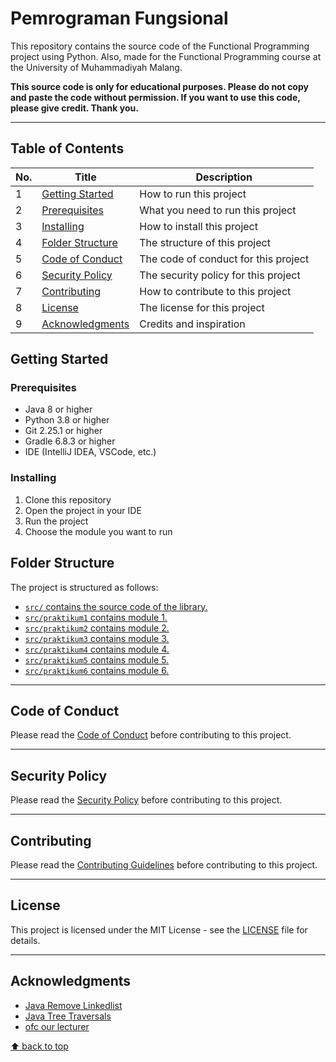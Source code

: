 # Pemrograman Fungsional

<!-- [![GitHub license](https://img.shields.io/github/license/rizkyhaksono/Struktur-Data-Demo)](https://github.com/rizkyhaksono/Struktur-Data-Demo/blob/main/LICENSE)
[![GitHub stars](https://img.shields.io/github/stars/rizkyhaksono/Struktur-Data-Demo)]()
[![GitHub forks](https://img.shields.io/github/forks/rizkyhaksono/Struktur-Data-Demo)]()
[![GitHub issues](https://img.shields.io/github/issues/rizkyhaksono/Struktur-Data-Demo)]()
[![GitHub pull requests](https://img.shields.io/github/issues-pr/rizkyhaksono/Struktur-Data-Demo)]()
[![GitHub contributors](https://img.shields.io/github/contributors/rizkyhaksono/Struktur-Data-Demo)]()
[![GitHub last commit](https://img.shields.io/github/last-commit/rizkyhaksono/Struktur-Data-Demo)]()
[![GitHub commit activity](https://img.shields.io/github/commit-activity/m/rizkyhaksono/Struktur-Data-Demo)]()
[![GitHub repo size](https://img.shields.io/github/repo-size/rizkyhaksono/Struktur-Data-Demo)]()
[![GitHub code size in bytes](https://img.shields.io/github/languages/code-size/rizkyhaksono/Struktur-Data-Demo)]()
[![GitHub language count](https://img.shields.io/github/languages/count/rizkyhaksono/Struktur-Data-Demo)]()
[![GitHub top language](https://img.shields.io/github/languages/top/rizkyhaksono/Struktur-Data-Demo)]()
[![GitHub release (latest by date)](https://img.shields.io/github/v/release/rizkyhaksono/Struktur-Data-Demo)]()
[![GitHub all releases](https://img.shields.io/github/downloads/rizkyhaksono/Struktur-Data-Demo/total)]()
[![GitHub search hit counter](https://img.shields.io/github/search/rizkyhaksono/Struktur-Data-Demo/Struktur-Data-Demo)]()
[![GitHub followers](https://img.shields.io/github/followers/rizkyhaksono?style=social)]()
[![GitHub watchers](https://img.shields.io/github/watchers/rizkyhaksono/Struktur-Data-Demo?style=social)]()
[![GitHub issues](https://img.shields.io/github/issues/rizkyhaksono/Struktur-Data-Demo?style=social)]() -->

This repository contains the source code of the Functional Programming project using Python. Also, made for the Functional Programming course at the University of Muhammadiyah Malang.

<b>This source code is only for educational purposes. Please do not copy and paste the code without permission. If you want to use this code, please give credit. Thank you.</b>

---

## Table of Contents

| No. | Title                                 | Description                          |
| --- | ------------------------------------- | ------------------------------------ |
| 1   | [Getting Started](#getting-started)   | How to run this project              |
| 2   | [Prerequisites](#prerequisites)       | What you need to run this project    |
| 3   | [Installing](#installing)             | How to install this project          |
| 4   | [Folder Structure](#folder-structure) | The structure of this project        |
| 5   | [Code of Conduct](#code-of-conduct)   | The code of conduct for this project |
| 6   | [Security Policy](#security-policy)   | The security policy for this project |
| 7   | [Contributing](#contributing)         | How to contribute to this project    |
| 8   | [License](#license)                   | The license for this project         |
| 9   | [Acknowledgments](#acknowledgments)   | Credits and inspiration              |

## Getting Started

### Prerequisites

- Java 8 or higher
- Python 3.8 or higher
- Git 2.25.1 or higher
- Gradle 6.8.3 or higher
- IDE (IntelliJ IDEA, VSCode, etc.)

### Installing

1. Clone this repository
2. Open the project in your IDE
3. Run the project
4. Choose the module you want to run

## Folder Structure

The project is structured as follows:

- [`src/` contains the source code of the library.](https://github.com/rizkyhaksono/Struktur-Data-Demo/tree/main/src)
- [`src/praktikum1` contains module 1.](https://github.com/rizkyhaksono/Struktur-Data-Demo/tree/main/src/praktikum1)
- [`src/praktikum2` contains module 2.](https://github.com/rizkyhaksono/Struktur-Data-Demo/tree/main/src/praktikum2)
- [`src/praktikum3` contains module 3.](https://github.com/rizkyhaksono/Struktur-Data-Demo/tree/main/src/praktikum3)
- [`src/praktikum4` contains module 4.](https://github.com/rizkyhaksono/Struktur-Data-Demo/tree/main/src/praktikum4)
- [`src/praktikum5` contains module 5.](https://github.com/rizkyhaksono/Struktur-Data-Demo/tree/main/src/praktikum5)
- [`src/praktikum6` contains module 6.](https://github.com/rizkyhaksono/Struktur-Data-Demo/tree/main/src/praktikum6)

---

## Code of Conduct

Please read the [Code of Conduct](https://github.com/rizkyhaksono/Struktur-Data-Demo/blob/main/CODE_OF_CONDUCT.md) before contributing to this project.

---

## Security Policy

Please read the [Security Policy](https://github.com/rizkyhaksono/Struktur-Data-Demo/security/policy) before contributing to this project.

---

## Contributing

Please read the [Contributing Guidelines](https://github.com/rizkyhaksono/Struktur-Data-Demo/blob/main/CONTRIBUTING.md) before contributing to this project.

---

## License

This project is licensed under the MIT License - see the [LICENSE](https://github.com/rizkyhaksono/Struktur-Data-Demo/blob/main/LICENSE) file for details.

---

## Acknowledgments

- [Java Remove Linkedlist](https://www.w3resource.com/java-tutorial/arraylist/arraylist_removerange.php)
- [Java Tree Traversals](https://www.geeksforgeeks.org/tree-traversals-inorder-preorder-and-postorder/)
- [ofc our lecturer](https://chat.openai.com)

[⬆ back to top](#table-of-contents)

[//]: # "This README was generated with ❤️ by rizkyhaksono"
